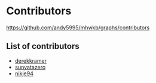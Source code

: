 # Contributors
https://github.com/andy5995/mhwkb/graphs/contributors
## List of contributors
* [derekkramer](https://github.com/derekkramer)
* [sunyatazero](https://github.com/sunyatazero)
* [nikje94](https://github.com/nikje94)
